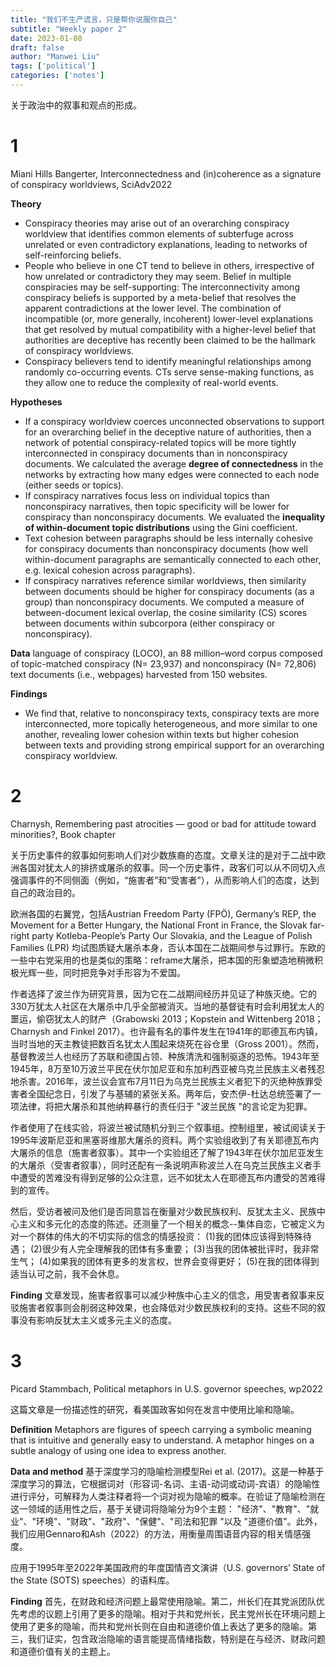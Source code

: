 ```yaml
---
title: "我们不生产谎言，只是帮你说服你自己"
subtitle: "Weekly paper 2"
date: 2023-01-08
draft: false
author: "Manwei Liu"
tags: ['political']
categories: ['notes']
---
```


关于政治中的叙事和观点的形成。

# 1
Miani Hills Bangerter, Interconnectedness and (in)coherence as a signature of conspiracy worldviews, SciAdv2022 

**Theory**
- Conspiracy theories may arise out of an overarching conspiracy worldview that identifies common elements of subterfuge across unrelated or even contradictory explanations, leading to networks of self-reinforcing beliefs. 
- People who believe in one CT tend to believe in others, irrespective of how unrelated or contradictory they may seem. Belief in multiple conspiracies may be self-supporting: The interconnectivity among conspiracy beliefs is supported by a meta-belief that resolves the apparent contradictions at the lower level. The combination of incompatible (or, more generally, incoherent) lower-level explanations that get resolved by mutual compatibility with a higher-level belief that authorities are deceptive has recently been claimed to be the hallmark of conspiracy worldviews.
- Conspiracy believers tend to identify meaningful relationships among randomly co-occurring events. CTs serve sense-making functions, as they allow one to reduce the complexity of real-world events.

**Hypotheses** 
- If a conspiracy worldview coerces unconnected observations to support for an overarching belief in the deceptive nature of authorities, then a network of potential conspiracy-related topics will be more tightly interconnected in conspiracy documents than in nonconspiracy documents. We calculated the average **degree of connectedness** in the networks by extracting how many edges were connected to each node (either seeds or topics). 
- If conspiracy narratives focus less on individual topics than nonconspiracy narratives, then topic specificity will be lower for conspiracy than nonconspiracy documents. We evaluated the **inequality of within-document topic distributions** using the Gini coefficient. 
- Text cohesion between paragraphs should be less internally cohesive for conspiracy documents than nonconspiracy documents (how well within-document paragraphs are semantically connected to each other, e.g. lexical cohesion across paragraphs).
- If conspiracy narratives reference similar worldviews, then similarity between documents should be higher for conspiracy documents (as a group) than nonconspiracy documents. We computed a measure of between-document lexical overlap, the cosine similarity (CS) scores between documents within subcorpora (either conspiracy or nonconspiracy).

**Data**
language of conspiracy (LOCO), an 88 million–word corpus composed of topic-matched conspiracy (N= 23,937) and nonconspiracy (N= 72,806) text documents (i.e., webpages) harvested from 150 websites. 

**Findings**
- We find that, relative to nonconspiracy texts, conspiracy texts are more interconnected, more topically heterogeneous, and more similar to one another, revealing lower cohesion within texts but higher cohesion between texts and providing strong empirical support for an overarching conspiracy worldview.

# 2
Charnysh, Remembering past atrocities — good or bad for attitude toward minorities?, Book chapter

关于历史事件的叙事如何影响人们对少数族裔的态度。文章关注的是对于二战中欧洲各国对犹太人的排挤或屠杀的叙事。同一个历史事件，政客们可以从不同切入点强调事件的不同侧面（例如，“施害者”和“受害者”），从而影响人们的态度，达到自己的政治目的。

欧洲各国的右翼党，包括Austrian Freedom Party (FPÖ), Germany’s REP, the Movement for a Better Hungary, the National Front in France, the Slovak far-right party Kotleba-People’s Party Our Slovakia, and the League of Polish Families (LPR) 均试图质疑大屠杀本身，否认本国在二战期间参与过罪行。东欧的一些中右党采用的也是类似的策略：reframe大屠杀，把本国的形象塑造地稍微积极光辉一些，同时把竞争对手形容为不爱国。

作者选择了波兰作为研究背景，因为它在二战期间经历并见证了种族灭绝。它的330万犹太人社区在大屠杀中几乎全部被消灭。当地的基督徒有时会利用犹太人的噩运，偷窃犹太人的财产（Grabowski 2013；Kopstein and Wittenberg 2018；Charnysh and Finkel 2017）。也许最有名的事件发生在1941年的耶德瓦布内镇，当时当地的天主教徒把数百名犹太人围起来烧死在谷仓里（Gross 2001）。然而，基督教波兰人也经历了苏联和德国占领、种族清洗和强制驱逐的恐怖。1943年至1945年，8万至10万波兰平民在伏尔加尼亚和东加利西亚被乌克兰民族主义者残忍地杀害。2016年，波兰议会宣布7月11日为乌克兰民族主义者犯下的灭绝种族罪受害者全国纪念日，引发了与基辅的紧张关系。两年后，安杰伊-杜达总统签署了一项法律，将把大屠杀和其他纳粹暴行的责任归于 "波兰民族 "的言论定为犯罪。

作者使用了在线实验，将波兰被试随机分到三个叙事组。控制组里，被试阅读关于1995年波斯尼亚和黑塞哥维那大屠杀的资料。两个实验组收到了有关耶德瓦布内大屠杀的信息（施害者叙事）。其中一个实验组还了解了1943年在伏尔加尼亚发生的大屠杀（受害者叙事），同时还配有一条说明声称波兰人在乌克兰民族主义者手中遭受的苦难没有得到足够的公众注意，远不如犹太人在耶德瓦布内遭受的苦难得到的宣传。

然后，受访者被问及他们是否同意旨在衡量对少数民族权利、反犹太主义、民族中心主义和多元化的态度的陈述。还测量了一个相关的概念--集体自恋，它被定义为对一个群体的伟大的不切实际的信念的情感投资：
(1)我的团体应该得到特殊待遇；
(2)很少有人完全理解我的团体有多重要；
(3)当我的团体被批评时，我非常生气；
(4)如果我的团体有更多的发言权，世界会变得更好；
(5)在我的团体得到适当认可之前，我不会休息。

**Finding**
文章发现，施害者叙事可以减少种族中心主义的信念，用受害者叙事来反驳施害者叙事则会削弱这种效果，也会降低对少数民族权利的支持。这些不同的叙事没有影响反犹太主义或多元主义的态度。

# 3
Picard  Stammbach, Political metaphors in U.S. governor speeches, wp2022

这篇文章是一份描述性的研究，看美国政客如何在发言中使用比喻和隐喻。

**Definition**
Metaphors are figures of speech carrying a symbolic meaning that is intuitive and generally easy to understand. A metaphor hinges on a subtle analogy of using one idea to express another. 

**Data and method**
基于深度学习的隐喻检测模型Rei et al. (2017)。这是一种基于深度学习的算法，它根据词对（形容词-名词、主语-动词或动词-宾语）的隐喻性进行评分，可解释为人类注释者将一个词对视为隐喻的概率。在验证了隐喻检测在这一领域的适用性之后，基于关键词将隐喻分为9个主题： "经济"、"教育"、"就业"、"环境"、"财政"、"政府"、"保健"、"司法和犯罪 "以及 "道德价值"。此外，我们应用Gennaro和Ash（2022）的方法，用衡量周围语音内容的相关情感强度。

应用于1995年至2022年美国政府的年度国情咨文演讲（U.S. governors’ State of the State (SOTS) speeches）的语料库。


**Finding**
首先，在财政和经济问题上最常使用隐喻。第二，州长们在其党派团队优先考虑的议题上引用了更多的隐喻。相对于共和党州长，民主党州长在环境问题上使用了更多的隐喻，而共和党州长则在自由和道德价值上表达了更多的隐喻。第三，我们证实，包含政治隐喻的语言能提高情绪指数，特别是在与经济、财政问题和道德价值有关的主题上。